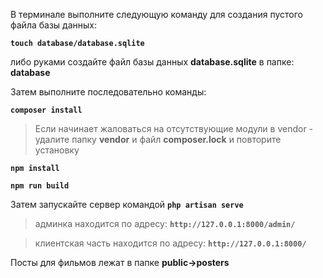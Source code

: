В терминале выполните следующую команду для создания пустого файла базы данных:

**`touch database/database.sqlite`**

либо руками создайте файл базы данных **database.sqlite** в папке: **database**

Затем выполните последовательно команды:

**`composer install`**

> Если начинает жаловаться на отсутствующие модули в vendor - удалите папку **vendor** и файл **composer.lock** и повторите установку

**`npm install`**

**`npm run build`**



Затем запускайте сервер командой **`php artisan serve`**

> админка находится по адресу: **`http://127.0.0.1:8000/admin/`**

> клиентская часть находится по адресу: **`http://127.0.0.1:8000/`**

Посты для фильмов лежат в папке **public->posters**
